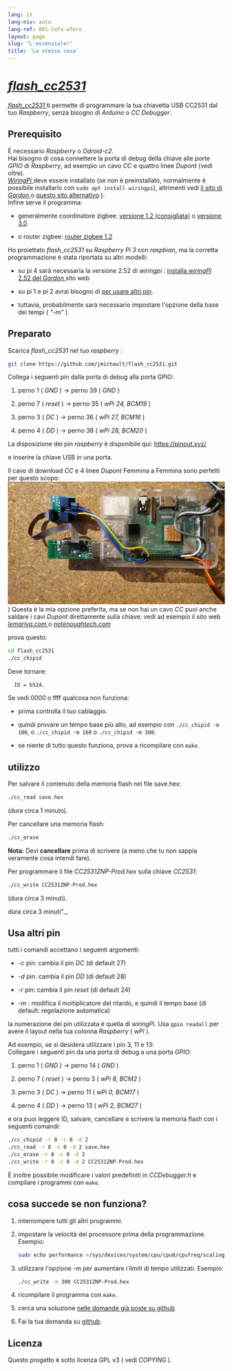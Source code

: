 ```yaml
---
lang: it
lang-niv: auto
lang-ref: 001-ĉefa-afero
layout: page
slug: "L'essenziale!"
title: 'La stessa cosa'
---
```


# [ _flash\_cc2531_ ](https://github.com/jmichault/flash_cc2531)
 [ _flash\_cc2531_ ](https://github.com/jmichault/flash_cc2531) ti permette di programmare la tua chiavetta USB CC2531 dal tuo _Raspberry_, senza bisogno di _Arduino_ o _CC Debugger_.

## Prerequisito
È necessario _Raspberry_ o _Odroid-c2_.  
Hai bisogno di cosa connettere la porta di debug della chiave alle porte _GPIO_ di _Raspberry_, ad esempio un cavo _CC_ e quattro linee _Dupont_ (vedi oltre).   
[ _WiringPi_ ](http://wiringpi.com/) deve essere installato \(se non è preinstallato, normalmente è possibile installarlo con `sudo apt install wiringpi`), altrimenti vedi [il sito di _Gordon_ ](http://wiringpi.com/) o [questo sito alternativo](https://github.com/WiringPi/WiringPi) \).  
Infine serve il programma:

* generalmente coordinatore zigbee: [ versione 1.2 (consigliata)](https://github.com/Koenkk/Z-Stack-firmware/raw/master/coordinator/Z-Stack_Home_1.2/bin/default/) o [versione 3.0](https://github.com/Koenkk/Z-Stack-firmware/tree/master/coordinator/Z-Stack_3.0.x/bin)


* o router zigbee: [router zigbee 1.2](https://github.com/Koenkk/Z-Stack-firmware/tree/master/router/CC2531/bin)




Ho proiettato _flash\_cc2531_ su _Raspberry Pi 3_ con _raspbian_, ma la corretta programmazione è stata riportata su altri modelli:  
 * su pi 4 sarà necessaria la versione 2.52 di _wiringpi_ :  [installa _wiringPi_ 2.52 del _Gordon_ ](http://wiringpi.com/wiringpi-updated-to-2-52-for-the-raspberry-pi-4b/)sito web



 * su pi 1 e pi 2 avrai bisogno di [per usare altri pin](#uzi_aliajn_pinglojn).


 * tuttavia, probabilmente sarà necessario impostare l'opzione della base dei tempi ( _"-m"_ ).



## Preparato

Scarica _flash\_cc2531_ nel tuo _raspberry_ :
```bash
git clone https://github.com/jmichault/flash_cc2531.git
```

Collega i seguenti pin dalla porta di debug alla porta GPIO:

 1. perno 1 ( _GND_ ) -> perno 39 ( _GND_ )


 2. perno 7 ( _reset_ ) -> perno 35 ( _wPi 24, BCM19_ )


 3. perno 3 ( _DC_ ) -> perno 36 ( _wPi 27, BCM16_ )


 4. perno 4 ( _DD_ ) -> perno 38 ( _wPi 28, BCM20_ )



La disposizione dei pin _raspberry_ è disponibile qui: <https://pinout.xyz/>

e inserire la chiave USB in una porta.

Il cavo di download _CC_ e 4 linee _Dupont_ Femmina a Femmina sono perfetti per questo scopo:
![foto della chiave e _raspberry_ ](https://github.com/jmichault/files/raw/master/Raspberry-CC2531.jpg))
Questa è la mia opzione preferita, ma se non hai un cavo _CC_ puoi anche saldare i cavi _Dupont_ direttamente sulla chiave: vedi ad esempio il sito web [ _lemariva.com_ ](https://lemariva.com/blog/2019/08/zigbee-flashing-cc2531-using-raspberry-pi-without-cc-debugger) o [ _notenoughtech.com_ ](https://notenoughtech.com/home-automation/flashing-cc2531-without-cc-debugger )


prova questo:
```bash
cd flash_cc2531
./cc_chipid
```
Deve tornare:
```
  ID = b524.
```
Se vedi 0000 o ffff qualcosa non funziona:  
 * prima controlla il tuo cablaggio.


 * quindi provare un tempo base più alto, ad esempio con `./cc_chipid -m 100`, o `./cc_chipid -m 160` o `./cc_chipid -m 300`.


 * se niente di tutto questo funziona, prova a ricompilare con `make`.




## utilizzo
Per salvare il contenuto della memoria flash nel file save.hex:
```bash
./cc_read save.hex
```
(dura circa 1 minuto).

Per cancellare una memoria flash:
```bash
./cc_erase
```
**Nota:** Devi **cancellare** prima di scrivere (a meno che tu non sappia veramente cosa intendi fare).

Per programmare il file _CC2531ZNP-Prod.hex_ sulla chiave _CC2531_:
```bash
./cc_write CC2531ZNP-Prod.hex
```
(dura circa 3 minuti).

<a id="uzi_aliajn_pinglojn"></a>
dura circa 3 minuti"._
## Usa altri pin

tutti i comandi accettano i seguenti argomenti:

 * _-c_ pin: cambia il pin _DC_ (di default 27)


 * _-d_ pin: cambia il pin _DD_ (di default 28)


 * _-r_ pin: cambia il pin _reset_ (di default 24)


 * _-m_ : modifica il moltiplicatore del ritardo, e quindi il tempo base (di default: regolazione automatica)



la numerazione dei pin utilizzata è quella di _wiringPi_. Usa `gpio readall` per avere il layout nella tua colonna _Raspberry_ ( _wPi_ ).

Ad esempio, se si desidera utilizzare i pin 3, 11 e 13:  
Collegare i seguenti pin da una porta di debug a una porta _GPIO_:

 1. perno 1 ( _GND_ ) -> perno 14 ( _GND_ )


 2. perno 7 ( _reset_ ) -> perno 3 ( _wPi 8, BCM2_ )


 3. perno 3 ( _DC_ ) -> perno 11 ( _wPi 0, BCM17_ )


 4. perno 4 ( _DD_ ) -> perno 13 ( _wPi 2, BCM27_ )



e ora puoi leggere ID, salvare, cancellare e scrivere la memoria flash con i seguenti comandi:
```bash
./cc_chipid -r 8 -c 0 -d 2
./cc_read -r 8 -c 0 -d 2 save.hex
./cc_erase -r 8 -c 0 -d 2
./cc_write -r 8 -c 0 -d 2 CC2531ZNP-Prod.hex
```

È inoltre possibile modificare i valori predefiniti in _CCDebugger.h_ e compilare i programmi con `make`.

## cosa succede se non funziona?

1. interrompere tutti gli altri programmi.


2. impostare la velocità del processore prima della programmazione. Esempio:



   ```bash
   sudo echo performance >/sys/devices/system/cpu/cpu0/cpufreq/scaling_governor
   ```
3. utilizzare l'opzione -m per aumentare i limiti di tempo utilizzati. Esempio:



   ```bash
   ./cc_write -m 300 CC2531ZNP-Prod.hex
   ```
4. ricompilare il programma con `make`.



5. cerca una soluzione [nelle domande già poste su github](https://github.com/jmichault/flash_cc2531/issues?q=is%3Aissue)



6. Fai la tua domanda su [github](https://github.com/jmichault/flash_cc2531/issues/new/choose).



## Licenza

Questo progetto è sotto licenza GPL v3 ( vedi _COPYING_ ).
